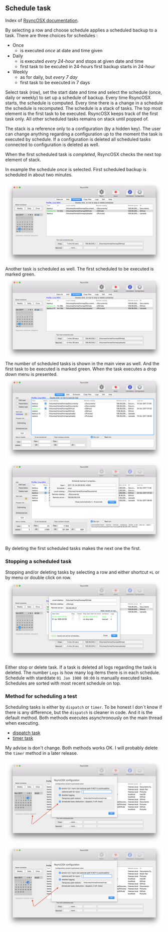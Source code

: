 ## Schedule task

Index of [RsyncOSX documentation](https://rsyncosx.github.io/Documentation/).

By selecting a row and choose schedule applies a scheduled backup to a task. There are three choices for schedules :

- Once
	- is executed _once_ at date and time given
- Daily
	- is executed _every 24-hour_ and stops at given date and time
	- first task to be excuted in 24-hours
first backup starts in 24-hour
- Weekly
	- as for daily, but _every 7 day_
	- first task to be executed in 7 days

Select task (row), set the start date and time and select the schedule (once, daily or weekly) to set up a schedule of backup. Every time RsyncOSX starts, the schedule is computed. Every time there is a change in a schedule the schedule is recomputed. The schedule is a stack of tasks. The top most element is the first task to be executed. RsyncOSX keeps track of the first task only. All other scheduled tasks remains on stack until popped of.

The stack is a reference only to a configuration (by a hidden key). The user can change anything regarding a configuration up to the moment the task is executed by schedule. If a configuration is deleted all scheduled tasks connected to configuration is deleted as well.

When the first scheduled task is _completed_, RsyncOSX checks the next top element of stack.

In example the schedule *once* is selected. First scheduled backup is scheduled in about two minutes.

![Main view](screenshots/master/scheduling/schedule1.png)
Another task is scheduled as well. The first scheduled to be executed is marked green.
![Main view](screenshots/master/scheduling/schedule2.png)
The number of scheduled tasks is shown in the main view as well. And the first task to be executed is marked green. When the task executes a drop down menu is presented.
![Main view](screenshots/master/scheduling/schedule3.png)
![Main view](screenshots/master/scheduling/schedule8.png)
By deleting the first scheduled tasks makes the next one the first.

### Stopping a scheduled task

Stopping and/or deleting tasks by selecting a row and either shortcut `⌘L` or by menu or double click on row.
![Main view](screenshots/master/scheduling/schedule4.png)
Either stop or delete task. If a task is deleted all logs regarding the task is deleted. The number `Logs` is how many log items there is in each schedule. Schedule with starddate `01 Jan 1900 00:00` is manually executed tasks. Schedules are sorted with most recent schedule on top.

### Method for scheduling a test

Scheduling tasks is either by `dispatch` or `timer`. To be honest I don´t know if there is any difference, but the `dispatch` is cleaner in code. And it is the default method. Both methods executes asynchronously on the main thread when executing.
* [dispatch task](https://github.com/rsyncOSX/RsyncOSX/blob/master/RsyncOSX/ScheduleOperationDispatch.swift)
* [timer task](https://github.com/rsyncOSX/RsyncOSX/blob/master/RsyncOSX/ScheduleOperationTimer.swift)

My advise is don't change. Both methods works OK. I will probably delete the `timer` method in a later release.

![Main view](screenshots/master/scheduling/dispatch.png)
![Main view](screenshots/master/scheduling/timer.png)
